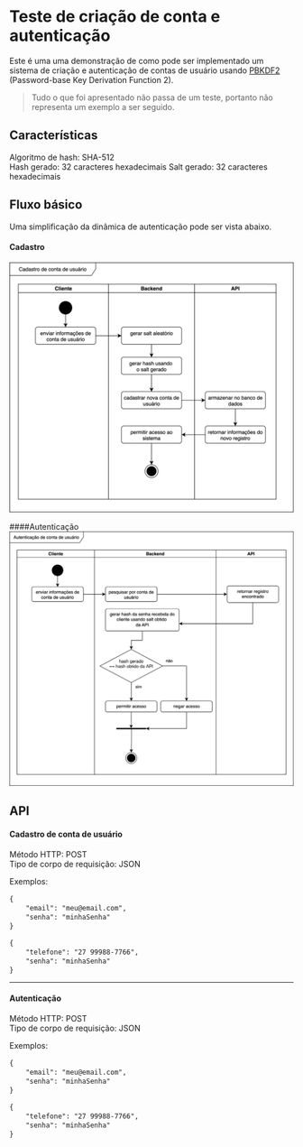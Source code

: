 # Teste de criação de conta e autenticação
Este é uma uma demonstração de como pode ser implementado um sistema de criação e autenticação de contas de usuário usando [PBKDF2](https://medium.com/totvsdevelopers/entendendo-o-pbkdf2-refor%C3%A7ando-senhas-e-chaves-com-seguran%C3%A7a-37ab2c8af3c8) (Password-base Key Derivation Function 2).  

> Tudo o que foi apresentado não passa de um teste, portanto não representa um exemplo a ser seguido.

## Características
Algoritmo de hash: SHA-512  
Hash gerado: 32 caracteres hexadecimais
Salt gerado: 32 caracteres hexadecimais

## Fluxo básico
Uma simplificação da dinâmica de autenticação pode ser vista abaixo.  

#### Cadastro
![](./.github/cadastro.svg)  

####Autenticação
![](./.github/autenticacao.svg)

## API

#### Cadastro de conta de usuário  

Método HTTP: POST  
Tipo de corpo de requisição: JSON  

Exemplos:  

```
{
    "email": "meu@email.com",
    "senha": "minhaSenha"
}
```  

```
{
    "telefone": "27 99988-7766",
    "senha": "minhaSenha"
}
```
<hr>

#### Autenticação

Método HTTP: POST  
Tipo de corpo de requisição: JSON  

Exemplos:  


```
{
    "email": "meu@email.com",
    "senha": "minhaSenha"
}
```  

```
{
    "telefone": "27 99988-7766",
    "senha": "minhaSenha"
}
```
